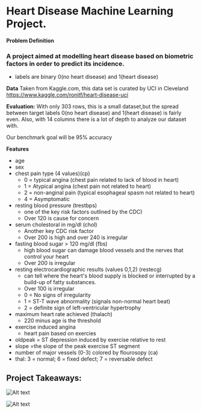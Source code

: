 # Heart Disease Machine Learning Project.

**Problem Definition**
### A project aimed at modelling heart disease based on biometric factors in order to predict its incidence.
 * labels are binary 0(no heart disease) and 1(heart disease)
    
**Data**
Taken from Kaggle.com, this data set is curated by UCI in Cleveland
https://www.kaggle.com/ronitf/heart-disease-uci

**Evaluation:**
With only 303 rows, this is a small dataset,but the spread between target labels 0(no heart disease) and 1(heart disease) is fairly even.
Also, with 14 columns there is a lot of depth to analyze our dataset with.

Our benchmark goal will be 95% accuracy  
    
**Features**
* age 
* sex
* chest pain type (4 values)(cp)
    - 0 = typical angina (chest pain related to lack of blood in heart)
    - 1 = Atypical angina (chest pain not related to heart)
    - 2 = non-anginal pain (typical esophageal spasm not related to heart)
    - 4 = Asymptomatic  
* resting blood pressure (trestbps)
    - one of the key risk factors outlined by the CDC)
    - Over 120 is cause for concern
* serum cholestoral in mg/dl (chol)
    - Another key CDC risk factor 
    - Over 200 is high and over 240 is irregular
* fasting blood sugar > 120 mg/dl (fbs)
    - high blood sugar can damage blood vessels and the nerves that control your heart
    - Over 200 is irregular
* resting electrocardiographic results (values 0,1,2) (restecg)
    - can tell where the heart's blood supply is blocked or interrupted by a build-up of fatty substances.
    - Over 100 is irregular
    - 0  = No signs of irregularity
    - 1 = ST-T wave abnormality (signals non-normal heart beat)
    - 2 = definite sign of left-ventricular hypertrophy
* maximum heart rate achieved (thalach)
    - 220 minus age is the threshold
* exercise induced angina
    - heart pain based on exercies
* oldpeak = ST depression induced by exercise relative to rest
* slope =the slope of the peak exercise ST segment
* number of major vessels (0-3) colored by flourosopy (ca)
* thal: 3 = normal; 6 = fixed defect; 7 = reversable defect

## Project Takeaways:

![Alt text](https://github.com/Fritz-Stevenson/Heart-Disease-ML-Project/blob/main/Feature-and-Label-Comparison.jpg?raw=true)


![Alt text](https://github.com/Fritz-Stevenson/Heart-Disease-ML-Project/blob/main/Variable-Correlation-Matrix.jpg?raw=true)
